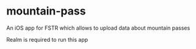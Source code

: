 # mountain-pass
An iOS app for FSTR which allows to upload data about mountain passes 

Realm is required to run this app
